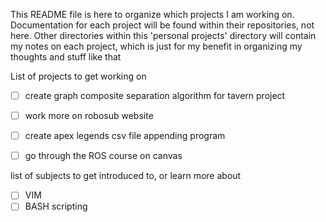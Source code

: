 This README file is here to organize which projects I am working on. Documentation for each project will be found within their repositories, not here. Other directories within this 'personal projects' directory will contain my notes on each project, which is just for my benefit in organizing my thoughts and stuff like that

List of projects to get working on
- [ ] create graph composite separation algorithm for tavern project
- [ ] work more on robosub website
- [ ] create apex legends csv file appending program
- [ ] go through the ROS course on canvas


list of subjects to get introduced to, or learn more about
- [ ] VIM
- [ ] BASH scripting
